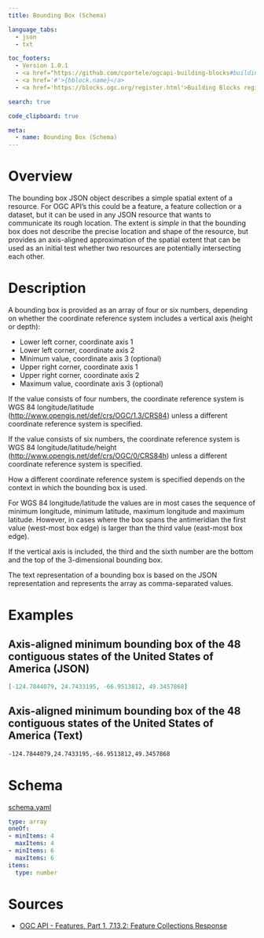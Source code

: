 ```yaml
---
title: Bounding Box (Schema)

language_tabs:
  - json
  - txt

toc_footers:
  - Version 1.0.1
  - <a href="https://github.com/cportele/ogcapi-building-blocks#building-block-maturity">Maturity</a>: Mature
  - <a href='#'>{bblock.name}</a>
  - <a href='https://blocks.ogc.org/register.html'>Building Blocks register</a>

search: true

code_clipboard: true

meta:
  - name: Bounding Box (Schema)
---
```


# Overview

The bounding box JSON object describes a simple spatial extent of a resource. For OGC API’s this could be a feature, a feature collection or a dataset, but it can be used in any JSON resource that wants to communicate its rough location. The extent is <i>simple</i> in that the bounding box does not describe the precise location and shape of the resource, but provides an axis-aligned approximation of the spatial extent that can be used as an initial test whether two resources are potentially intersecting each other.

# Description

A bounding box is provided as an array of four or six numbers, depending on whether the coordinate reference system includes a vertical axis (height or depth):

* Lower left corner, coordinate axis 1
* Lower left corner, coordinate axis 2
* Minimum value, coordinate axis 3 (optional)
* Upper right corner, coordinate axis 1
* Upper right corner, coordinate axis 2
* Maximum value, coordinate axis 3 (optional)

If the value consists of four numbers, the coordinate reference system is WGS 84 longitude/latitude (http://www.opengis.net/def/crs/OGC/1.3/CRS84) unless a different coordinate reference system is specified.

If the value consists of six numbers, the coordinate reference system is WGS 84 longitude/latitude/height (http://www.opengis.net/def/crs/OGC/0/CRS84h) unless a different coordinate reference system is specified.

How a different coordinate reference system is specified depends on the context in which the bounding box is used.

For WGS 84 longitude/latitude the values are in most cases the sequence of minimum longitude, minimum latitude, maximum longitude and maximum latitude. However, in cases where the box spans the antimeridian the first value (west-most box edge) is larger than the third value (east-most box edge).

If the vertical axis is included, the third and the sixth number are the bottom and the top of the 3-dimensional bounding box.

The text representation of a bounding box is based on the JSON representation and represents the array as comma-separated values.


# Examples

## Axis-aligned minimum bounding box of the 48 contiguous states of the United States of America (JSON)
```json
[-124.7844079, 24.7433195, -66.9513812, 49.3457868]

```
## Axis-aligned minimum bounding box of the 48 contiguous states of the United States of America (Text)
```txt
-124.7844079,24.7433195,-66.9513812,49.3457868
```
# Schema

[schema.yaml](https://raw.githubusercontent.com/rob-metalinkage/bblocks/v3registry/registereditems/geo/common/data_types/bounding_box/schema.yaml)

```yaml
type: array
oneOf:
- minItems: 4
  maxItems: 4
- minItems: 6
  maxItems: 6
items:
  type: number

```
# Sources

* [OGC API - Features, Part 1, 7.13.2: Feature Collections Response](http://www.opengis.net/doc/IS/ogcapi-features-1/1.0#_response_4)
